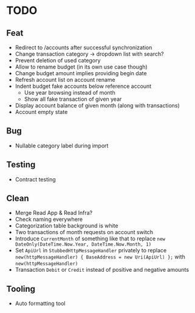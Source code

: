 # TODO

## Feat
- Redirect to /accounts after successful synchronization
- Change transaction category -> dropdown list with search?
- Prevent deletion of used category
- Allow to rename budget (in its own use case though)
- Change budget amount implies providing begin date
- Refresh account list on account rename
- Indent budget fake accounts below reference account
  - Use year browsing instead of month
  - Show all fake transaction of given year
- Display account balance of given month (along with transactions)
- Account empty state

## Bug
- Nullable category label during import

## Testing
- Contract testing

## Clean
- Merge Read App & Read Infra?
- Check naming everywhere
- Categorization table background is white
- Two transactions of month requests on account switch
- Introduce `CurrentMonth` of something like that to replace `new DateOnly(DateTime.Now.Year, DateTime.Now.Month, 1)`
- Set `ApiUrl` in `StubbedHttpMessageHandler` privately to replace `new(httpMessageHandler) { BaseAddress = new Uri(ApiUrl) };` with `new(httpMessageHandler)`
- Transaction `Debit` or `Credit` instead of positive and negative amounts

## Tooling
- Auto formatting tool